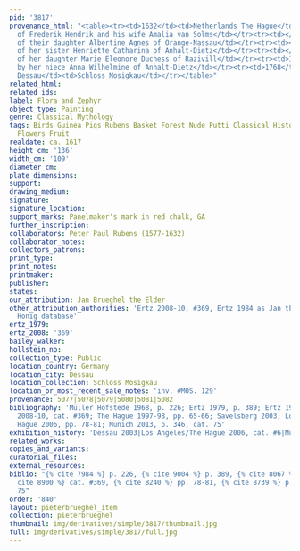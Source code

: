 ```yaml
---
pid: '3817'
provenance_html: "<table><tr><td>1632</td><td>Netherlands The Hague</td><td>Collection
  of Frederik Hendrik and his wife Amalia van Solms</td></tr><tr><td></td><td>Germany</td><td>Collection
  of their daughter Albertine Agnes of Orange-Nassau</td></tr><tr><td></td><td>Germany</td><td>Collection
  of her sister Henriette Catharina of Anhalt-Dietz</td></tr><tr><td></td><td>Germany</td><td>Collection
  of her daughter Marie Eleonore Duchess of Razivill</td></tr><tr><td>1756</td><td>Germany</td><td>Purhcased
  by her niece Anna Wilhelmine of Anhalt-Dietz</td></tr><tr><td>1768</td><td>Germany
  Dessau</td><td>Schloss Mosigkau</td></tr></table>"
related_html: 
related_ids: 
label: Flora and Zephyr
object_type: Painting
genre: Classical Mythology
tags: Birds Guinea_Pigs Rubens Basket Forest Nude Putti Classical History Mythological
  Flowers Fruit
realdate: ca. 1617
height_cm: '136'
width_cm: '109'
diameter_cm: 
plate_dimensions: 
support: 
drawing_medium: 
signature: 
signature_location: 
support_marks: Panelmaker's mark in red chalk, GA
further_inscription: 
collaborators: Peter Paul Rubens (1577-1632)
collaborator_notes: 
collectors_patrons: 
print_type: 
print_notes: 
printmaker: 
publisher: 
states: 
our_attribution: Jan Brueghel the Elder
other_attribution_authorities: 'Ertz 2008-10, #369, Ertz 1984 as Jan the Younger,
  Honig database'
ertz_1979: 
ertz_2008: '369'
bailey_walker: 
hollstein_no: 
collection_type: Public
location_country: Germany
location_city: Dessau
location_collection: Schloss Mosigkau
location_or_most_recent_sale_notes: 'inv. #MOS. 129'
provenance: 5077|5078|5079|5080|5081|5082
bibliography: 'Müller Hofstede 1968, p. 226; Ertz 1979, p. 389; Ertz 1984, #187; Ertz
  2008-10, cat. #369; The Hague 1997-98, pp. 65-66; Savelsberg 2003; Los Angeles/The
  Hague 2006, pp. 78-81; Munich 2013, p. 346, cat. 75'
exhibition_history: 'Dessau 2003|Los Angeles/The Hague 2006, cat. #6|Munich 2013'
related_works: 
copies_and_variants: 
curatorial_files: 
external_resources: 
biblio: "{% cite 7984 %} p. 226, {% cite 9004 %} p. 389, {% cite 8067 %} #187, {%
  cite 8900 %} cat. #369, {% cite 8240 %} pp. 78-81, {% cite 8739 %} p. 346, cat.
  75"
order: '840'
layout: pieterbrueghel_item
collection: pieterbrueghel
thumbnail: img/derivatives/simple/3817/thumbnail.jpg
full: img/derivatives/simple/3817/full.jpg
---
```

